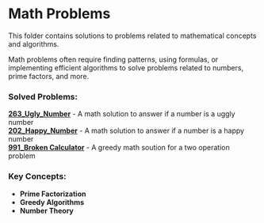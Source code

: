 # Math Problems

This folder contains solutions to problems related to mathematical concepts and algorithms.

Math problems often require finding patterns, using formulas, or implementing efficient algorithms to solve problems related to numbers, prime factors, and more.

### Solved Problems:
 **[263_Ugly_Number](263_EASY_Ugly_Number.rs)** - A math solution to answer if a number is a uggly number  
 **[202_Happy_Number](202_EASY_Happy_Number.rs)** - A math solution to answer if a number is a happy number  
 **[991_Broken Calculator](991_MEDIUM_Broken_Calculator.py)** - A greedy math soution for a two operation problem

### Key Concepts:
- **Prime Factorization**
- **Greedy Algorithms**
- **Number Theory**